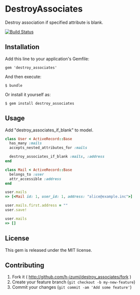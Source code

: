 # DestroyAssociates

Destroy association if specified attribute is blank.

[![Build Status](https://app.travis-ci.com/h-izumi/destroy_associates-ci.svg?branch=master)](https://app.travis-ci.com/github/h-izumi/destroy_associates-ci)

## Installation

Add this line to your application's Gemfile:

    gem 'destroy_associates'

And then execute:

    $ bundle

Or install it yourself as:

    $ gem install destroy_associates

## Usage

Add "destroy_associates_if_blank" to model.

```ruby
class User < ActiveRecord::Base
  has_many :mails
  accepts_nested_attributes_for :mails

  destroy_associates_if_blank :mails, :address
end

class Mail < ActiveRecord::Base
  belongs_to :user
  attr_accessible :address
end
```

```ruby
user.mails
=> [<Mail id: 1, user_id: 1, address: "alice@example.inc">]

user.mails.first.address = ""
user.save!

user.mails
=> []
```

## License
This gem is released under the MIT license.

## Contributing

1. Fork it ( http://github.com/h-izumi/destroy_associates/fork )
2. Create your feature branch (`git checkout -b my-new-feature`)
3. Commit your changes (`git commit -am 'Add some feature'`)
